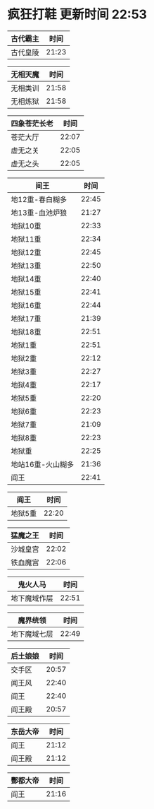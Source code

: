# 疯狂打鞋 更新时间 22:53

| 古代霸主   | 时间    |
|--------|-------|
| 古代皇陵 | 21:23 |

| 无相天魔   | 时间    |
|--------|-------|
| 无相类训 | 21:58 |
| 无相炼狱 | 21:58 |

| 四象苍茫长老   | 时间    |
|--------|-------|
| 苍茫大厅 | 22:07 |
| 虚无之关 | 22:05 |
| 虚无之头 | 22:05 |

| 间王   | 时间    |
|--------|-------|
| 地12重-春白糊多 | 22:45 |
| 地13重-血池炉狼 | 21:27 |
| 地狱10重 | 22:33 |
| 地狱11重 | 22:34 |
| 地狱12重 | 22:45 |
| 地狱13重 | 22:50 |
| 地狱14重 | 22:40 |
| 地狱15重 | 22:41 |
| 地狱16重 | 22:44 |
| 地狱17重 | 21:39 |
| 地狱18重 | 22:51 |
| 地狱1重 | 22:51 |
| 地狱2重 | 22:12 |
| 地狱3重 | 22:27 |
| 地狱4重 | 22:17 |
| 地狱5重 | 22:20 |
| 地狱6重 | 22:23 |
| 地狱7重 | 21:09 |
| 地狱8重 | 22:23 |
| 地狱重 | 22:25 |
| 地站16重-火山糊多 | 21:36 |
| 阎王 | 22:41 |

| 阎王   | 时间    |
|--------|-------|
| 地狱5重 | 22:20 |

| 猛魔之王   | 时间    |
|--------|-------|
| 沙城皇宫 | 22:02 |
| 铁血魔宫 | 22:06 |

| 鬼火人马   | 时间    |
|--------|-------|
| 地下魔域作层 | 22:51 |

| 魔界统领   | 时间    |
|--------|-------|
| 地下魔域七层 | 22:49 |

| 后土娘娘   | 时间    |
|--------|-------|
| 交手区 | 20:57 |
| 闻王风 | 22:40 |
| 阎王 | 22:40 |
| 阎王殿 | 20:57 |

| 东岳大帝   | 时间    |
|--------|-------|
| 阎王 | 21:12 |
| 阎王殿 | 21:12 |

| 酆都大帝   | 时间    |
|--------|-------|
| 阎王 | 21:16 |